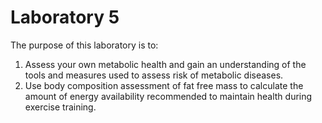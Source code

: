 # Laboratory 5

The purpose of this laboratory is to:
1. Assess your own metabolic health and gain an understanding of the tools and measures used to assess risk of metabolic diseases.
2. Use body composition assessment of fat free mass to calculate the amount of energy availability recommended to maintain health during exercise training.
